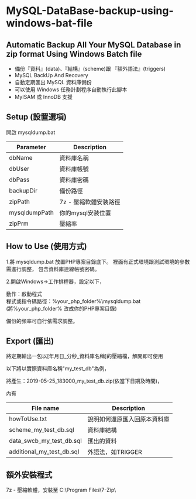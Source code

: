 # MySQL-DataBase-backup-using-windows-bat-file

## Automatic Backup All Your MySQL Database in zip format Using Windows Batch file  

* 備份『資料』(data)、『結構』(scheme)跟 『額外語法』(triggers)
* MySQL BackUp And Recovery
* 自動定期匯出 MySQL 資料庫備份
* 可以使用 Windows 任務計劃程序自動執行此腳本
* MyISAM 或 InnoDB 支援


## Setup (設置選項)  
開啟 mysqldump.bat


Parameter | Description
------------ | -------------
dbName | 資料庫名稱
dbUser | 資料庫帳號
dbPass | 資料庫密碼
backupDir | 備份路徑
zipPath | 7z - 壓縮軟體安裝路徑
mysqldumpPath | 你的mysql安裝位置
zipPrm | 壓縮率



## How to Use (使用方式)

1.將 mysqldump.bat 放置PHP專案目錄底下。
裡面有正式環境跟測試環境的參數需進行調整，
包含資料庫連線帳號密碼。

2.開啟Windows->工作排程器，設定以下，

動作：啟動程式  
程式或指令碼路徑：%your_php_folder%\mysqldump.bat  
(將%your_php_folder% 改成你的PHP專案目錄)  

備份的頻率可自行依需求調整。

## Export (匯出)
將定期輸出一包以[年月日_分秒_資料庫名稱]的壓縮檔，解開即可使用

以下將以實際資料庫名稱"my_test_db"為例，

將產生：2019-05-25_183000_my_test_db.zip(依當下日期及時間)，

內有

File name | Description
------------ | -------------
howToUse.txt | 說明如何還原匯入回原本資料庫
scheme_my_test_db.sql | 資料庫結構
data_swcb_my_test_db.sql | 匯出的資料
additional_my_test_db.sql | 外語法，如TRIGGER

## 額外安裝程式
7z - 壓縮軟體，安裝至 C:\Program Files\7-Zip\
